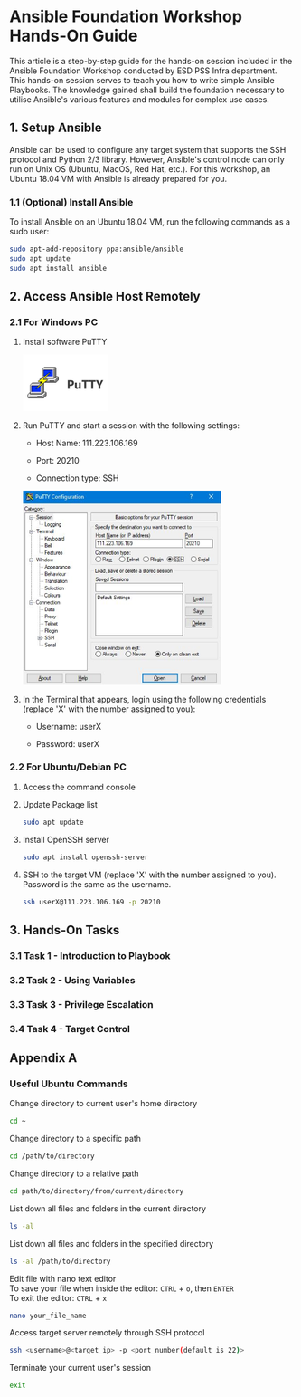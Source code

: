 # Ansible Foundation Workshop Hands-On Guide
This article is a step-by-step guide for the hands-on session included in the Ansible Foundation Workshop conducted by ESD PSS Infra department. This hands-on session serves to teach you how to write simple Ansible Playbooks. The knowledge gained shall build the foundation necessary to utilise Ansible's various features and modules for complex use cases.


## 1. Setup Ansible
Ansible can be used to configure any target system that supports the SSH protocol and Python 2/3 library. However, Ansible's control node can only run on Unix OS (Ubuntu, MacOS, Red Hat, etc.). For this workshop, an Ubuntu 18.04 VM with Ansible is already prepared for you.

### 1.1 (Optional) Install Ansible
To install Ansible on an Ubuntu 18.04 VM, run the following commands as a sudo user:
```bash
sudo apt-add-repository ppa:ansible/ansible
sudo apt update
sudo apt install ansible
```


<div style="page-break-after: always;"></div>

## 2. Access Ansible Host Remotely
### 2.1 For Windows PC
1. Install software PuTTY  

    <img src="images/PuTTY.jpg" width="150">

1. Run PuTTY and start a session with the following settings:  

    *  Host Name: 111.223.106.169

    *  Port: 20210

    *  Connection type: SSH  

    <img src="images/PuTTY_Interface.jpg" width="350">

1. In the Terminal that appears, login using the following credentials (replace 'X' with the number assigned to you):

    *  Username: userX

    *  Password: userX

### 2.2 For Ubuntu/Debian PC
1. Access the command console

1. Update Package list

    ```bash
    sudo apt update
    ```

1. Install OpenSSH server

    ```bash
    sudo apt install openssh-server
    ```

1. SSH to the target VM (replace 'X' with the number assigned to you). Password is the same as the username.

    ```bash
    ssh userX@111.223.106.169 -p 20210
    ```



<div style="page-break-after: always;"></div>

## 3. Hands-On Tasks
### 3.1 Task 1 - Introduction to Playbook

### 3.2 Task 2 - Using Variables

### 3.3 Task 3 - Privilege Escalation

### 3.4 Task 4 - Target Control


<div style="page-break-after: always;"></div>

## Appendix A
### Useful Ubuntu Commands
Change directory to current user's home directory
```bash
cd ~
```

Change directory to a specific path
```bash
cd /path/to/directory
```

Change directory to a relative path
```bash
cd path/to/directory/from/current/directory
```

List down all files and folders in the current directory
```bash
ls -al
```

List down all files and folders in the specified directory
```bash
ls -al /path/to/directory
```

Edit file with nano text editor  
To save your file when inside the editor: `CTRL` + `o`, then `ENTER`  
To exit the editor: `CTRL` + `x`  
```bash
nano your_file_name
```

Access target server remotely through SSH protocol
```bash
ssh <username>@<target_ip> -p <port_number(default is 22)>
```

Terminate your current user's session
```bash
exit
```

